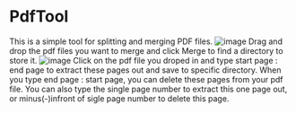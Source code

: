 # PdfTool
This is a simple tool for splitting and merging PDF files.
![image](https://user-images.githubusercontent.com/52579897/127708776-33d70e93-774f-42a0-8745-00674b40c44e.png)
Drag and drop the pdf files you want to merge and click Merge to find a directory to store it.
![image](https://user-images.githubusercontent.com/52579897/127708934-b5bf3500-8b06-4a39-8df1-849401c96025.png)
Click on the pdf file you droped in and type start page : end page to extract these pages out and save to specific directory.
When you type end page : start page, you can delete these pages from your pdf file. 
You can also type the single page number to extract this one page out, or minus(-)infront of sigle page number to delete this page.
